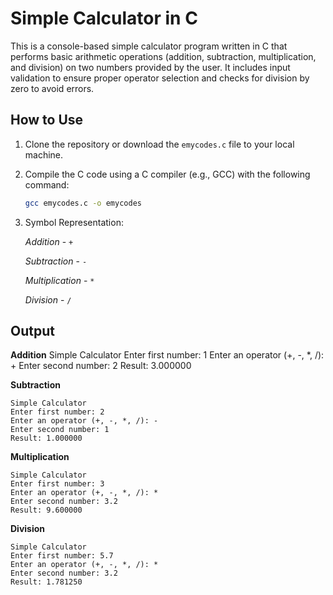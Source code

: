 # Simple Calculator in C

This is a console-based simple calculator program written in C that performs basic arithmetic operations (addition, subtraction, multiplication, and division) on two numbers provided by the user. It includes input validation to ensure proper operator selection and checks for division by zero to avoid errors.

## How to Use

1. Clone the repository or download the `emycodes.c` file to your local machine.

2. Compile the C code using a C compiler (e.g., GCC) with the following command: 

   ```bash
   gcc emycodes.c -o emycodes
   ```
3. Symbol Representation:
   
   *Addition*         -    `+`

   *Subtraction*      -    `-`

   *Multiplication*   -    `*`

   *Division*         -    `/`

## Output

   **Addition**
    Simple Calculator
    Enter first number: 1
    Enter an operator (+, -, *, /): +
    Enter second number: 2
    Result: 3.000000
    
   **Subtraction**

    Simple Calculator
    Enter first number: 2
    Enter an operator (+, -, *, /): -
    Enter second number: 1
    Result: 1.000000

   **Multiplication**

    Simple Calculator
    Enter first number: 3
    Enter an operator (+, -, *, /): *
    Enter second number: 3.2
    Result: 9.600000

   **Division**

    Simple Calculator
    Enter first number: 5.7
    Enter an operator (+, -, *, /): *
    Enter second number: 3.2
    Result: 1.781250
